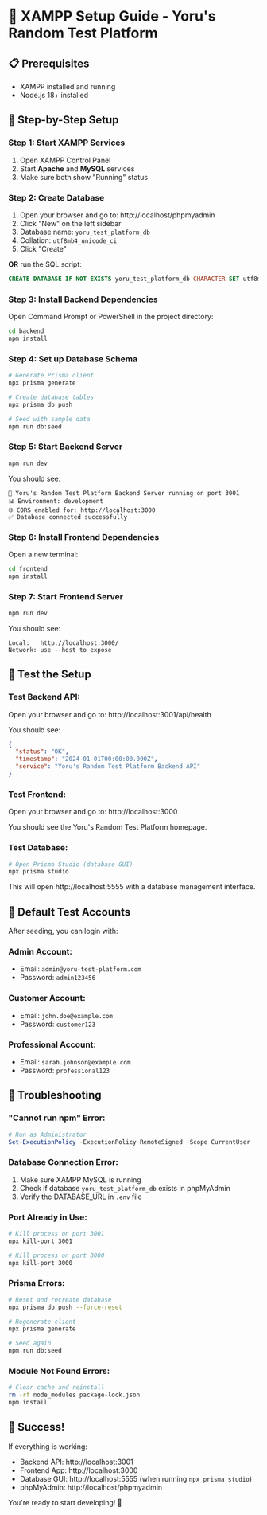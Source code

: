 # 🚀 XAMPP Setup Guide - Yoru's Random Test Platform

## 📋 **Prerequisites**
- XAMPP installed and running
- Node.js 18+ installed

## 🔧 **Step-by-Step Setup**

### **Step 1: Start XAMPP Services**
1. Open XAMPP Control Panel
2. Start **Apache** and **MySQL** services
3. Make sure both show "Running" status

### **Step 2: Create Database**
1. Open your browser and go to: http://localhost/phpmyadmin
2. Click "New" on the left sidebar
3. Database name: `yoru_test_platform_db`
4. Collation: `utf8mb4_unicode_ci`
5. Click "Create"

**OR** run the SQL script:
```sql
CREATE DATABASE IF NOT EXISTS yoru_test_platform_db CHARACTER SET utf8mb4 COLLATE utf8mb4_unicode_ci;
```

### **Step 3: Install Backend Dependencies**
Open Command Prompt or PowerShell in the project directory:

```bash
cd backend
npm install
```

### **Step 4: Set up Database Schema**
```bash
# Generate Prisma client
npx prisma generate

# Create database tables
npx prisma db push

# Seed with sample data
npm run db:seed
```

### **Step 5: Start Backend Server**
```bash
npm run dev
```

You should see:
```
🚀 Yoru's Random Test Platform Backend Server running on port 3001
📊 Environment: development
🌐 CORS enabled for: http://localhost:3000
✅ Database connected successfully
```

### **Step 6: Install Frontend Dependencies**
Open a new terminal:

```bash
cd frontend
npm install
```

### **Step 7: Start Frontend Server**
```bash
npm run dev
```

You should see:
```
Local:   http://localhost:3000/
Network: use --host to expose
```

## 🧪 **Test the Setup**

### **Test Backend API:**
Open your browser and go to: http://localhost:3001/api/health

You should see:
```json
{
  "status": "OK",
  "timestamp": "2024-01-01T00:00:00.000Z",
  "service": "Yoru's Random Test Platform Backend API"
}
```

### **Test Frontend:**
Open your browser and go to: http://localhost:3000

You should see the Yoru's Random Test Platform homepage.

### **Test Database:**
```bash
# Open Prisma Studio (database GUI)
npx prisma studio
```

This will open http://localhost:5555 with a database management interface.

## 🔑 **Default Test Accounts**

After seeding, you can login with:

### **Admin Account:**
- Email: `admin@yoru-test-platform.com`
- Password: `admin123456`

### **Customer Account:**
- Email: `john.doe@example.com`
- Password: `customer123`

### **Professional Account:**
- Email: `sarah.johnson@example.com`
- Password: `professional123`

## 🐛 **Troubleshooting**

### **"Cannot run npm" Error:**
```powershell
# Run as Administrator
Set-ExecutionPolicy -ExecutionPolicy RemoteSigned -Scope CurrentUser
```

### **Database Connection Error:**
1. Make sure XAMPP MySQL is running
2. Check if database `yoru_test_platform_db` exists in phpMyAdmin
3. Verify the DATABASE_URL in `.env` file

### **Port Already in Use:**
```bash
# Kill process on port 3001
npx kill-port 3001

# Kill process on port 3000  
npx kill-port 3000
```

### **Prisma Errors:**
```bash
# Reset and recreate database
npx prisma db push --force-reset

# Regenerate client
npx prisma generate

# Seed again
npm run db:seed
```

### **Module Not Found Errors:**
```bash
# Clear cache and reinstall
rm -rf node_modules package-lock.json
npm install
```

## 🎉 **Success!**

If everything is working:
- Backend API: http://localhost:3001
- Frontend App: http://localhost:3000
- Database GUI: http://localhost:5555 (when running `npx prisma studio`)
- phpMyAdmin: http://localhost/phpmyadmin

You're ready to start developing! 🚀
